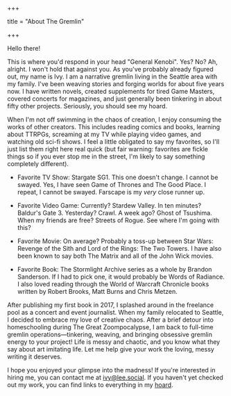 +++

title = "About The Gremlin"

+++

  

Hello there!

This is where you'd respond in your head "General Kenobi". Yes? No? Ah, alright. I won't hold that against you. As you've probably already figured out, my name is Ivy. I am a narrative gremlin living in the Seattle area with my family. I've been weaving stories and forging worlds for about five years now. I have written novels, created supplements for tired Game Masters, covered concerts for magazines, and just generally been tinkering in about fifty other projects. Seriously, you should see my hoard.

When I'm not off swimming in the chaos of creation, I enjoy consuming the works of other creators. This includes reading comics and books, learning about TTRPGs, screaming at my TV while playing video games, and watching old sci-fi shows. I feel a little obligated to say my favorites, so I'll just list them right here real quick (but fair warning: favorites are fickle things so if you ever stop me in the street, I'm likely to say something completely different).

- Favorite TV Show: Stargate SG1. This one doesn't change. I cannot be swayed. Yes, I have seen Game of Thrones and The Good Place. I repeat, I cannot be swayed. Farscape is my *very* close runner up.

- Favorite Video Game: Currently? Stardew Valley. In ten minutes? Baldur's Gate 3. Yesterday? Crawl. A week ago? Ghost of Tsushima. When my friends are free? Streets of Rogue. See where I'm going with this?

- Favorite Movie: On average? Probably a toss-up between Star Wars: Revenge of the Sith and Lord of the Rings: The Two Towers. I have also been known to say both The Matrix and all of the John Wick movies.

- Favorite Book: The Stormlight Archive series as a whole by Brandon Sanderson. If I had to pick one, it would probably be Words of Radiance. I also loved reading through the World of Warcraft Chronicle books written by Robert Brooks, Matt Burns and Chris Metzen.

After publishing my first book in 2017, I splashed around in the freelance pool as a concert and event journalist. When my family relocated to Seattle, I decided to embrace my love of creative chaos. After a brief detour into homeschooling during The Great Zoompocalypse, I am back to full-time gremlin operations—tinkering, weaving, and bringing obsessive gremlin energy to your project! Life is messy and chaotic, and you know what they say about art imitating life. Let me help give your work the loving, messy writing it deserves.

I hope you enjoyed your glimpse into the madness! If you're interested in hiring me, you can contact me at [ivy@lee.social](mailto:ivy@lee.social). If you haven't yet checked out my work, you can find links to everything in my [hoard](/hoard).